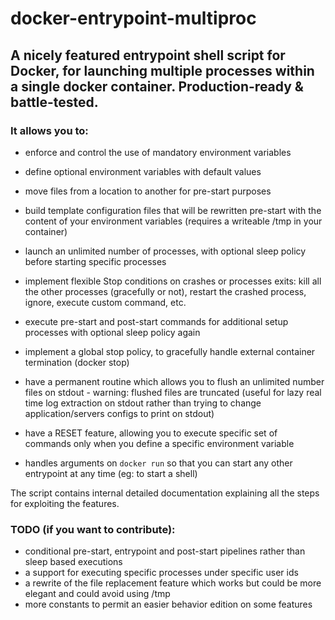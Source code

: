 # docker-entrypoint-multiproc
## A nicely featured entrypoint shell script for Docker, for launching multiple processes within a single docker container. Production-ready & battle-tested.

### It allows you to:

- enforce and control the use of mandatory environment variables

- define optional environment variables with default values

- move files from a location to another for pre-start purposes

- build template configuration files that will be rewritten pre-start with the content of your environment variables (requires a writeable /tmp in your container)

- launch an unlimited number of processes, with optional sleep policy before starting specific processes

- implement flexible Stop conditions on crashes or processes exits: kill all the other processes (gracefully or not), restart the crashed process, ignore, execute custom command, etc.

- execute pre-start and post-start commands for additional setup processes with optional sleep policy again

- implement a global stop policy, to gracefully handle external container termination (docker stop)

- have a permanent routine which allows you to flush an unlimited number files on stdout - warning: flushed files are truncated (useful for lazy real time log extraction on stdout rather than trying to change application/servers configs to print on stdout)

- have a RESET feature, allowing you to execute specific set of commands only when you define a specific environment variable

- handles arguments on `docker run` so that you can start any other entrypoint at any time (eg: to start a shell)

The script contains internal detailed documentation explaining all the steps for exploiting the features.

### TODO (if you want to contribute):

- conditional pre-start, entrypoint and post-start pipelines rather than sleep based executions
- a support for executing specific processes under specific user ids
- a rewrite of the file replacement feature which works but could be more elegant and could avoid using /tmp
- more constants to permit an easier behavior edition on some features
